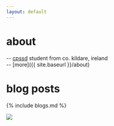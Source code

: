 ```yaml
---
layout: default
---
```


# about
  -- [cpssd](http://www.computing.dcu.ie/undergraduate/pssd/computational-problem-solving-software-development-cpssd) student from co. kildare, ireland  
  -- [more]({{ site.baseurl }}/about)

# blog posts
{% include blogs.md %}

<img class="fullwidth" src="{{ site.baseurl }}/purdy.jpg">
